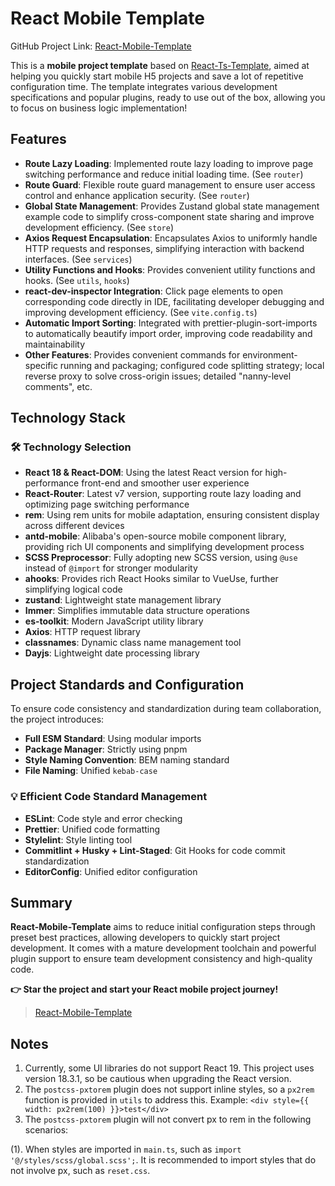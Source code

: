 # React Mobile Template

GitHub Project Link: [React-Mobile-Template](https://github.com/huangmingfu/react-mobile-template)

This is a **mobile project template** based on [React-Ts-Template](https://github.com/huangmingfu/react-ts-template), aimed at helping you quickly start mobile H5 projects and save a lot of repetitive configuration time. The template integrates various development specifications and popular plugins, ready to use out of the box, allowing you to focus on business logic implementation!

## Features

- **Route Lazy Loading**: Implemented route lazy loading to improve page switching performance and reduce initial loading time. (See `router`)
- **Route Guard**: Flexible route guard management to ensure user access control and enhance application security. (See `router`)
- **Global State Management**: Provides Zustand global state management example code to simplify cross-component state sharing and improve development efficiency. (See `store`)
- **Axios Request Encapsulation**: Encapsulates Axios to uniformly handle HTTP requests and responses, simplifying interaction with backend interfaces. (See `services`)
- **Utility Functions and Hooks**: Provides convenient utility functions and hooks. (See `utils`, `hooks`)
- **react-dev-inspector Integration**: Click page elements to open corresponding code directly in IDE, facilitating developer debugging and improving development efficiency. (See `vite.config.ts`)
- **Automatic Import Sorting**: Integrated with prettier-plugin-sort-imports to automatically beautify import order, improving code readability and maintainability
- **Other Features**: Provides convenient commands for environment-specific running and packaging; configured code splitting strategy; local reverse proxy to solve cross-origin issues; detailed "nanny-level comments", etc.

## Technology Stack

### 🛠 Technology Selection

- **React 18 & React-DOM**: Using the latest React version for high-performance front-end and smoother user experience
- **React-Router**: Latest v7 version, supporting route lazy loading and optimizing page switching performance
- **rem**: Using rem units for mobile adaptation, ensuring consistent display across different devices
- **antd-mobile**: Alibaba's open-source mobile component library, providing rich UI components and simplifying development process
- **SCSS Preprocessor**: Fully adopting new SCSS version, using `@use` instead of `@import` for stronger modularity
- **ahooks**: Provides rich React Hooks similar to VueUse, further simplifying logical code
- **zustand**: Lightweight state management library
- **Immer**: Simplifies immutable data structure operations
- **es-toolkit**: Modern JavaScript utility library
- **Axios**: HTTP request library
- **classnames**: Dynamic class name management tool
- **Dayjs**: Lightweight date processing library

## Project Standards and Configuration

To ensure code consistency and standardization during team collaboration, the project introduces:

- **Full ESM Standard**: Using modular imports
- **Package Manager**: Strictly using pnpm
- **Style Naming Convention**: BEM naming standard
- **File Naming**: Unified `kebab-case`

### 💡 Efficient Code Standard Management

- **ESLint**: Code style and error checking
- **Prettier**: Unified code formatting
- **Stylelint**: Style linting tool
- **Commitlint + Husky + Lint-Staged**: Git Hooks for code commit standardization
- **EditorConfig**: Unified editor configuration

## Summary

**React-Mobile-Template** aims to reduce initial configuration steps through preset best practices, allowing developers to quickly start project development. It comes with a mature development toolchain and powerful plugin support to ensure team development consistency and high-quality code.

**👉 Star the project and start your React mobile project journey!**

> [React-Mobile-Template](https://github.com/huangmingfu/react-mobile-template)

## Notes

1. Currently, some UI libraries do not support React 19. This project uses version 18.3.1, so be cautious when upgrading the React version.
2. The `postcss-pxtorem` plugin does not support inline styles, so a `px2rem` function is provided in `utils` to address this. Example: `<div style={{ width: px2rem(100) }}>test</div>`
3. The `postcss-pxtorem` plugin will not convert px to rem in the following scenarios:

(1). When styles are imported in `main.ts`, such as `import '@/styles/scss/global.scss';`. It is recommended to import styles that do not involve px, such as `reset.css`.

